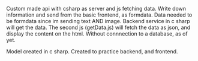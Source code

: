 Custom made api with csharp as server and js fetching data.
Write down information and send from the basic frontend, as formdata. Data needed to be formdata since im sending text AND image. 
Backend service in c sharp will get the data.
The second js (getData.js) will fetch the data as json, and display the content on the html. 
Without connnection to a database, as of yet.

Model created in c sharp.
Created to practice backend, and frontend. 
